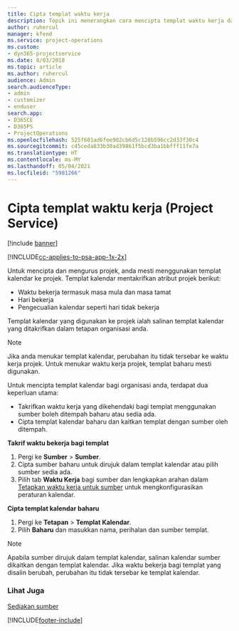 ```yaml
---
title: Cipta templat waktu kerja
description: Topik ini menerangkan cara mencipta templat waktu kerja dalam Project Service.
author: ruhercul
manager: kfend
ms.service: project-operations
ms.custom:
- dyn365-projectservice
ms.date: 8/03/2018
ms.topic: article
ms.author: ruhercul
audience: Admin
search.audienceType:
- admin
- customizer
- enduser
search.app:
- D365CE
- D365PS
- ProjectOperations
ms.openlocfilehash: 525f601ad6fee902cb6d5c128b596cc2d33f30c4
ms.sourcegitcommit: c45ceda833b30ad39861f5bcd3ba1bbfff11fe7a
ms.translationtype: HT
ms.contentlocale: ms-MY
ms.lasthandoff: 05/04/2021
ms.locfileid: "5981266"
---
```

# <a name="create-a-work-hours-template-project-service"></a>Cipta templat waktu kerja (Project Service)

[!include [banner](../includes/psa-now-project-operations.md)]

[!INCLUDE[cc-applies-to-psa-app-1x-2x](../includes/cc-applies-to-psa-app-3x.md)]

Untuk mencipta dan mengurus projek, anda mesti menggunakan templat kalendar ke projek. Templat kalendar mentakrifkan atribut projek berikut:

- Waktu bekerja termasuk masa mula dan masa tamat
- Hari bekerja
- Pengecualian kalendar seperti hari tidak bekerja

Templat kalendar yang digunakan ke projek ialah salinan templat kalendar yang ditakrifkan dalam tetapan organisasi anda.

> [!NOTE]
> Jika anda menukar templat kalendar, perubahan itu tidak tersebar ke waktu kerja projek. Untuk menukar waktu kerja projek, templat baharu mesti digunakan.

Untuk mencipta templat kalendar bagi organisasi anda, terdapat dua keperluan utama:

- Takrifkan waktu kerja yang dikehendaki bagi templat menggunakan sumber boleh ditempah baharu atau sedia ada.
- Cipta templat kalendar baharu dan kaitkan templat dengan sumber oleh ditempah.

**Takrif waktu bekerja bagi templat**

1. Pergi ke **Sumber** \> **Sumber**.
2. Cipta sumber baharu untuk dirujuk dalam templat kalendar atau pilih sumber sedia ada.
3. Pilih tab **Waktu Kerja** bagi sumber dan lengkapkan arahan dalam [Tetapkan waktu kerja untuk sumber](https://docs.microsoft.com/dynamics365/field-service/set-work-hours-resource) untuk mengkonfigurasikan peraturan kalendar.

**Cipta templat kalendar baharu**

1. Pergi ke **Tetapan** \> **Templat Kalendar**.
2. Pilih **Baharu** dan masukkan nama, perihalan dan sumber templat.


> [!NOTE]
> Apabila sumber dirujuk dalam templat kalendar, salinan kalendar sumber dikaitkan dengan templat kalendar. Jika waktu bekerja bagi templat yang disalin berubah, perubahan itu tidak tersebar ke templat kalendar.


### <a name="see-also"></a>Lihat Juga  
 [Sediakan sumber](../psa/set-up-resources.md)


[!INCLUDE[footer-include](../includes/footer-banner.md)]
